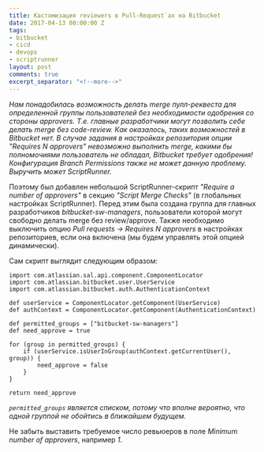 ```yaml
---
title: Кастомизация reviewers в Pull-Request`ах на Bitbucket
date: 2017-04-13 00:00:00 Z
tags:
- bitbucket
- cicd
- devops
- scriptrunner
layout: post
comments: true
excerpt_separator: "<!--more-->"
---
```


_Нам понадобилась возможность делать merge пулл-реквеста для определенной группы пользователей без необходимости одобрения со стороны approvers. Т.е. главные разработчики могут позволить себе делать merge без code-review. Как оказалось, таких возможностей в Bitbucket нет. В случае задания в настройках репозитория опции "Requires N approvers" невозможно выполнить merge, какими бы полномочиями пользователь не обладал, Bitbucket требует одобрения! Конфигурация Branch Permissions также не может данную проблему. Выручить может ScriptRunner._

<!--more-->

Поэтому был добавлен небольшой ScriptRunner-скрипт _"Require a number of approvers"_ в секцию _"Script Merge Checks"_ (в глобальных настройках ScriptRunner). Перед этим была создана группа для главных разработчиков _bitbucket-sw-managers_, пользователи которой могут свободно делать merge без review/approve. Также необходимо выключить опцию _Pull requests → Requires N approvers_ в настройках репозиториев, если она включена (мы будем управлять этой опцией динамически).

Сам скрипт выглядит следующим образом:

```
import com.atlassian.sal.api.component.ComponentLocator
import com.atlassian.bitbucket.user.UserService
import com.atlassian.bitbucket.auth.AuthenticationContext
 
def userService = ComponentLocator.getComponent(UserService)
def authContext = ComponentLocator.getComponent(AuthenticationContext)
 
def permitted_groups = ["bitbucket-sw-managers"]
def need_approve = true
 
for (group in permitted_groups) {
    if (userService.isUserInGroup(authContext.getCurrentUser(), group)) {
        need_approve = false
    }
}
 
return need_approve
```

_`permitted_groups` является списком, потому что вполне вероятно, что одной группой не обойтись в ближайшем будущем._

Не забыть выставить требуемое число ревьюеров в поле _Minimum number of approvers_, например _1_.
